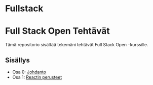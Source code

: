 # Fullstack
# Full Stack Open Tehtävät

Tämä repositorio sisältää tekemäni tehtävät Full Stack Open -kurssille.

## Sisällys

- Osa 0: [Johdanto](./osa0/)
- Osa 1: [Reactin perusteet](./osa1/)

